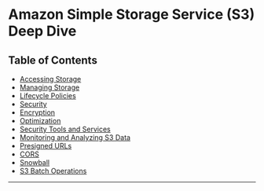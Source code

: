 # Amazon Simple Storage Service (S3) Deep Dive

## Table of Contents

<!-- MarkdownTOC depth=4 -->

- [Accessing Storage](./accessing-storage.md)
- [Managing Storage](./managing-storage.md)
- [Lifecycle Policies](./lifecycle-policies.md)
- [Security](./s3-security.md)
- [Encryption](./s3-encryption.md)
- [Optimization](./s3-optimization.md)
- [Security Tools and Services](./security-tools-services.md)
- [Monitoring and Analyzing S3 Data](./misc.md#monitoring-and-analyzing-s3-data)
- [Presigned URLs](./misc.md#presigned-urls)
- [CORS](./misc.md#cors)
- [Snowball](./misc.md#snowball)
- [S3 Batch Operations](./misc.md#s3-batch-operations)

<!-- /MarkdownTOC -->

---


